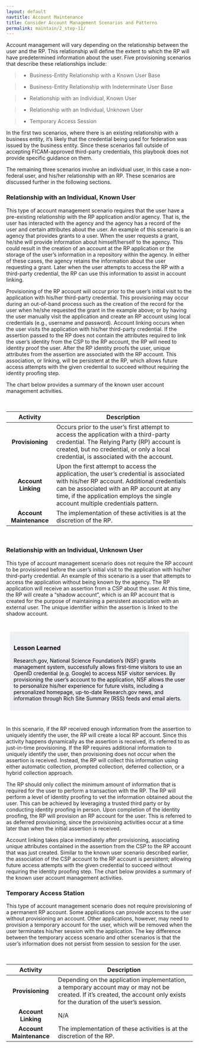 ```yaml
---
layout: default
navtitle: Account Maintenance
title: Consider Account Management Scenarios and Patterns 
permalink: maintain/2_step-11/
---
```


Account management will vary depending on the relationship between the user and the RP. This relationship will define the extent to which the RP will have predetermined information about the user. Five provisioning scenarios that describe these relationships include: 

> * Business-Entity Relationship with a Known User Base

> * Business-Entity Relationship with Indeterminate User Base 

> * Relationship with an Individual, Known User

> * Relationship with an Individual, Unknown User

> * Temporary Access Session

In the first two scenarios, where there is an existing relationship with a business entity, it’s likely that the credential being used for federation was issued by the business entity. Since these scenarios fall outside of accepting FICAM-approved third-party credentials, this playbook does not provide specific guidance on them.

The remaining three scenarios involve an individual user, in this case a non-federal user, and his/her relationship with an RP. These scenarios are discussed further in the following sections.

<div id="accordion" markdown="1">

### Relationship with an Individual, Known User
<div markdown="1">

This type of account management scenario requires that the user have a pre-existing relationship with the RP application and/or agency. That is, the user has interacted with the agency and the agency has a record of the user and certain attributes about the user. An example of this scenario is an agency that provides grants to a user. When the user requests a grant, he/she will provide information about himself/herself to the agency. This could result in the creation of an account at the RP application or the storage of the user’s information in a repository within the agency. In either of these cases, the agency retains the information about the user requesting a grant. Later when the user attempts to access the RP with a third-party credential, the RP can use this information to assist in account linking.

Provisioning of the RP account will occur prior to the user’s initial visit to the application with his/her third-party credential. This provisioning may occur during an out-of-band process such as the creation of the record for the user when he/she requested the grant in the example above; or by having the user manually visit the application and create an RP account using local credentials (e.g., username and password). Account linking occurs when the user visits the application with his/her third-party credential. If the assertion passed to the RP does not contain the attributes required to link the user’s identity from the CSP to the RP account, the RP will need to identity proof the user. After the RP identity proofs the user, unique attributes from the assertion are associated with the RP account. This association, or linking, will be persistent at the RP, which allows future access attempts with the given credential to succeed without requiring the identity proofing step.

The chart below provides a summary of the known user account management activities.

<br>

| <center> Activity </center> | <center> Description </center> |
|:---------------------------:|--------------------------------|
| **Provisioning** | Occurs prior to the user’s first attempt to access the application with a third-party credential. The Relying Party (RP) account is created, but no credential, or only a local credential, is associated with the account. |
| **Account Linking** | Upon the first attempt to access the application, the user’s credential is associated with his/her RP account. Additional credentials can be associated with an RP account at any time, if the application employs the single account multiple credentials pattern. |
| **Account Maintenance** | The implementation of these activities is at the discretion of the RP. |

<br>

</div>

### Relationship with an Individual, Unknown User
<div markdown="1">

This type of account management scenario does not require the RP account to be provisioned before the user’s initial visit to the application with his/her third-party credential. An example of this scenario is a user that attempts to access the application without being known by the agency. The RP application will receive an assertion from a CSP about the user. At this time, the RP will create a “shadow account”, which is an RP account that is created for the purpose of maintaining a persistent association with an external user. The unique identifier within the assertion is linked to the shadow account.

<br>

<div style="background-color: #edf1f3;color: black;margin: 10px;padding: 10px">

<h3><span>Lesson Learned</span></h3>
<p><span>Research.gov, National Science Foundation’s (NSF) grants management system, successfully allows first-time visitors to use an OpenID credential (e.g. Google) to access NSF visitor services. By provisioning the user’s account to the application, NSF allows the user to personalize his/her experience for future visits, including a personalized homepage, up-to-date Research.gov news, and information through Rich Site Summary (RSS) feeds and email alerts.</span></p>

</div>

<br>

In this scenario, if the RP received enough information from the assertion to uniquely identify the user, the RP will create a local RP account. Since this activity happens dynamically as the assertion is received, it’s referred to as just-in-time provisioning. If the RP requires additional information to uniquely identify the user, then provisioning does not occur when the assertion is received. Instead, the RP will collect this information using either automatic collection, prompted collection, deferred collection, or a hybrid collection approach. 

The RP should only collect the minimum amount of information that is required for the user to perform a transaction with the RP. The RP will perform a level of identity proofing to vet the information obtained about the user. This can be achieved by leveraging a trusted third party or by conducting identity proofing in person. Upon completion of the identity proofing, the RP will provision an RP account for the user. This is referred to as deferred provisioning, since the provisioning activities occur at a time later than when the initial assertion is received.

Account linking takes place immediately after provisioning, associating unique attributes contained in the assertion from the CSP to the RP account that was just created. Similar to the known user scenario described earlier, the association of the CSP account to the RP account is persistent; allowing future access attempts with the given credential to succeed without requiring the identity proofing step. The chart below provides a summary of the known user account management activities.

</div>

### Temporary Access Station 
<div markdown="1">

This type of account management scenario does not require provisioning of a permanent RP account. Some applications can provide access to the user without provisioning an account. Other applications, however, may need to provision a temporary account for the user, which will be removed when the user terminates his/her session with the application. The key difference between the temporary access scenario and other scenarios is that the user’s information does not persist from session to session for the user.

<br>

| <center> Activity </center> | <center> Description </center> |
|:---------------------------:|--------------------------------|
| **Provisioning** | Depending on the application implementation, a temporary account may or may not be created. If it’s created, the account only exists for the duration of the user’s session. |
| **Account Linking** | N/A |
| **Account Maintenance** | The implementation of these activities is at the discretion of the RP. |

<br>

</div>
</div>
















